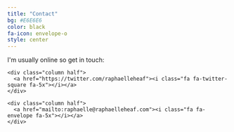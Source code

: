 ```yaml
---
title: "Contact"
bg: #E6E6E6
color: black
fa-icon: envelope-o
style: center
---
```


I'm usually online so get in touch:

<div class="container">
  <div class="row">

    <div class="column half">
      <a href="https://twitter.com/raphaelleheaf"><i class="fa fa-twitter-square fa-5x"></i></a>
    </div>

    <div class="column half">
      <a href="mailto:raphaelle@raphaelleheaf.com"><i class="fa fa-envelope fa-5x"></i></a>
    </div>

  </div>
</div>
